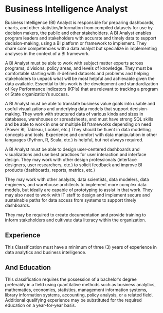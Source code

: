 

# Business Intelligence Analyst    
Business Intelligence (BI) Analyst is responsible for preparing dashboards, charts, and other statistics/information from compiled datasets for use by decision makers, the public and other stakeholders. A BI Analyst enables program leaders and stakeholders with accurate and timely data to support decision-making, using a BI platform or framework to implement. They share core competencies with a data analyst but specialize in implementing analyses in the context of a BI framework.

A BI Analyst must be able to work with subject matter experts across programs, divisions, policy areas, and levels of knowledge. They must be comfortable starting with ill-defined datasets and problems and helping stakeholders to unpack what will be most helpful and achievable given the data available. Essential to this work is the development and standardization of Key Performance Indicators (KPIs) that are relevant to tracking a program or State organization’s success.

A BI Analyst must be able to translate business value goals into usable and useful visualizations and underlying data models that support decision-making. They work with structured data of various kinds and sizes in databases, warehouses or spreadsheets, and must have strong SQL skills and be able to work in one or multiple BI frameworks depending on need (Power BI, Tableau, Looker, etc.) They should be fluent in data modelling concepts and tools. Experience and comfort with data manipulation in other languages (Python, R, Scala, etc.) is helpful, but not always required.

A BI Analyst must be able to design user-centered dashboards and visualizations and use best practices for user interaction and interface design. They may work with other design professionals (interface designers, user researchers, etc.) to solicit feedback and improve BI products (dashboards, reports, metrics, etc.)

They may work with other analysts, data scientists, data modelers, data engineers, and warehouse architects to implement more complex data models, but ideally are capable of prototyping to assist in that work. They may also need to work with IT staff to design and implement secure and sustainable paths for data access from systems to support timely dashboards.

They may be required to create documentation and provide training to inform stakeholders and cultivate data literacy within the organization.

## Experience
This Classification must have a minimum of three (3) years of experience in data analytics and business intelligence.

## And Education
This classification requires the possession of a bachelor’s degree preferably in a field using quantitative methods such as business analytics, mathematics, economics, statistics, management information systems, library information systems, accounting, policy analysis, or a related field. Additional qualifying experience may be substituted for the required education on a year-for-year basis.
